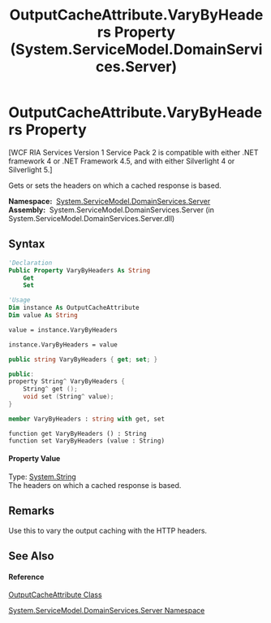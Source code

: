 ﻿---
title: OutputCacheAttribute.VaryByHeaders Property  (System.ServiceModel.DomainServices.Server)
TOCTitle: VaryByHeaders Property
ms:assetid: P:System.ServiceModel.DomainServices.Server.OutputCacheAttribute.VaryByHeaders
ms:mtpsurl: https://msdn.microsoft.com/en-us/library/system.servicemodel.domainservices.server.outputcacheattribute.varybyheaders(v=VS.91)
ms:contentKeyID: 28755464
ms.date: 01/27/2012
mtps_version: v=VS.91
f1_keywords:
- System.ServiceModel.DomainServices.Server.OutputCacheAttribute.VaryByHeaders
- System.ServiceModel.DomainServices.Server.OutputCacheAttribute.get_VaryByHeaders
- System.ServiceModel.DomainServices.Server.OutputCacheAttribute.set_VaryByHeaders
dev_langs:
- CSharp
- JScript
- VB
- FSharp
- c++
api_location:
- System.ServiceModel.DomainServices.Server.dll
api_name:
- System.ServiceModel.DomainServices.Server.OutputCacheAttribute.get_VaryByHeaders
- System.ServiceModel.DomainServices.Server.OutputCacheAttribute.set_VaryByHeaders
- System.ServiceModel.DomainServices.Server.OutputCacheAttribute.VaryByHeaders
api_type:
- Managed
topic_type:
- apiref
- kbSyntax
product_family_name: VS
ROBOTS: INDEX,FOLLOW
---

# OutputCacheAttribute.VaryByHeaders Property

\[WCF RIA Services Version 1 Service Pack 2 is compatible with either .NET framework 4 or .NET Framework 4.5, and with either Silverlight 4 or Silverlight 5.\]

Gets or sets the headers on which a cached response is based.

**Namespace:**  [System.ServiceModel.DomainServices.Server](ff423220\(v=vs.91\).md)  
**Assembly:**  System.ServiceModel.DomainServices.Server (in System.ServiceModel.DomainServices.Server.dll)

## Syntax

``` vb
'Declaration
Public Property VaryByHeaders As String
    Get
    Set
```

``` vb
'Usage
Dim instance As OutputCacheAttribute
Dim value As String

value = instance.VaryByHeaders

instance.VaryByHeaders = value
```

``` csharp
public string VaryByHeaders { get; set; }
```

``` c++
public:
property String^ VaryByHeaders {
    String^ get ();
    void set (String^ value);
}
```

``` fsharp
member VaryByHeaders : string with get, set
```

``` jscript
function get VaryByHeaders () : String
function set VaryByHeaders (value : String)
```

#### Property Value

Type: [System.String](https://msdn.microsoft.com/en-us/library/s1wwdcbf)  
The headers on which a cached response is based.  

## Remarks

Use this to vary the output caching with the HTTP headers.

## See Also

#### Reference

[OutputCacheAttribute Class](ff423291\(v=vs.91\).md)

[System.ServiceModel.DomainServices.Server Namespace](ff423220\(v=vs.91\).md)

